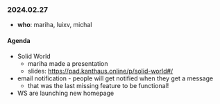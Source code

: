 ### 2024.02.27

* **who**: mariha, luixv, michal

#### Agenda

* Solid World
    * mariha made a presentation 
    * slides: https://pad.kanthaus.online/p/solid-world#/
* email notification - people will get notified when they get a message
    * that was the last missing feature to be functional!
* WS are launching new homepage
